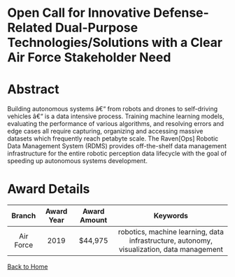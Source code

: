 
Open Call for Innovative Defense-Related Dual-Purpose Technologies/Solutions with a Clear Air Force Stakeholder Need
====================================================================================================================

# Abstract


Building autonomous systems â€“ from robots and drones to self-driving vehicles â€“ is a data intensive process. Training machine learning models, evaluating the performance of various algorithms, and resolving errors and edge cases all require capturing, organizing and accessing massive datasets which frequently reach petabyte scale. The Raven[Ops] Robotic Data Management System (RDMS) provides off-the-shelf data management infrastructure for the entire robotic perception data lifecycle with the goal of speeding up autonomous systems development.  

# Award Details

|Branch|Award Year|Award Amount|Keywords|
| :---: | :---: | :---: | :---: |
|Air Force|2019|$44,975|robotics, machine learning, data infrastructure, autonomy, visualization, data management|
  
  


[Back to Home](https://github.com/chrischow/dod_sbir_awards#1458)